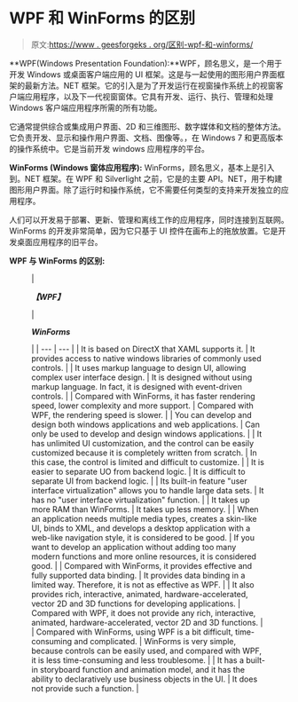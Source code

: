 # WPF 和 WinForms 的区别

> 原文:[https://www . geesforgeks . org/区别-wpf-和-winforms/](https://www.geeksforgeeks.org/difference-between-wpf-and-winforms/)

**WPF(Windows Presentation Foundation):**WPF，顾名思义，是一个用于开发 Windows 或桌面客户端应用的 UI 框架。这是与一起使用的图形用户界面框架的最新方法。NET 框架。它的引入是为了开发运行在视窗操作系统上的视窗客户端应用程序，以及下一代视窗窗体。它具有开发、运行、执行、管理和处理 Windows 客户端应用程序所需的所有功能。

它通常提供综合或集成用户界面、2D 和三维图形、数字媒体和文档的整体方法。它负责开发、显示和操作用户界面、文档、图像等。，在 Windows 7 和更高版本的操作系统中。它是当前开发 windows 应用程序的平台。

**WinForms (Windows 窗体应用程序):** WinForms，顾名思义，基本上是引入到。NET 框架。在 WPF 和 Silverlight 之前，它是的主要 API。NET，用于构建图形用户界面。除了运行时和操作系统，它不需要任何类型的支持来开发独立的应用程序。

人们可以开发易于部署、更新、管理和离线工作的应用程序，同时连接到互联网。WinForms 的开发非常简单，因为它只基于 UI 控件在画布上的拖放放置。它是开发桌面应用程序的旧平台。

**WPF 与 WinForms 的区别:**

<figure class="table">

| 

***【WPF】***

 | 

***WinForms***

 |
| --- | --- |
| It is based on DirectX that XAML supports it. | It provides access to native windows libraries of commonly used controls. |
| It uses markup language to design UI, allowing complex user interface design. | It is designed without using markup language. In fact, it is designed with event-driven controls. |
| Compared with WinForms, it has faster rendering speed, lower complexity and more support. | Compared with WPF, the rendering speed is slower. |
| You can develop and design both windows applications and web applications. | Can only be used to develop and design windows applications. |
| It has unlimited UI customization, and the control can be easily customized because it is completely written from scratch. | In this case, the control is limited and difficult to customize. |
| It is easier to separate UO from backend logic. | It is difficult to separate UI from backend logic. |
| Its built-in feature "user interface virtualization" allows you to handle large data sets. | It has no "user interface virtualization" function. |
| It takes up more RAM than WinForms. | It takes up less memory. |
| When an application needs multiple media types, creates a skin-like UI, binds to XML, and develops a desktop application with a web-like navigation style, it is considered to be good. | If you want to develop an application without adding too many modern functions and more online resources, it is considered good. |
| Compared with WinForms, it provides effective and fully supported data binding. | It provides data binding in a limited way. Therefore, it is not as effective as WPF. |
| It also provides rich, interactive, animated, hardware-accelerated, vector 2D and 3D functions for developing applications. | Compared with WPF, it does not provide any rich, interactive, animated, hardware-accelerated, vector 2D and 3D functions. |
| Compared with WinForms, using WPF is a bit difficult, time-consuming and complicated. | WinForms is very simple, because controls can be easily used, and compared with WPF, it is less time-consuming and less troublesome. |
| It has a built-in storyboard function and animation model, and it has the ability to declaratively use business objects in the UI. | It does not provide such a function. |

</figure>